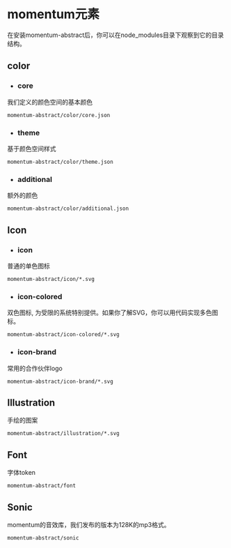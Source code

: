 # momentum元素

在安装momentum-abstract后，你可以在node_modules目录下观察到它的目录结构。

## color

+ ### core

我们定义的颜色空间的基本颜色

`momentum-abstract/color/core.json`

+ ### theme 

基于颜色空间样式

`momentum-abstract/color/theme.json`

+ ### additional 

额外的颜色

`momentum-abstract/color/additional.json`

## Icon

+ ### icon 

普通的单色图标

`momentum-abstract/icon/*.svg`

+ ### icon-colored 

双色图标, 为受限的系统特别提供。如果你了解SVG，你可以用代码实现多色图标。

`momentum-abstract/icon-colored/*.svg`

+ ### icon-brand

常用的合作伙伴logo

`momentum-abstract/icon-brand/*.svg`

## Illustration

手绘的图案

`momentum-abstract/illustration/*.svg`

## Font

字体token

`momentum-abstract/font`

## Sonic

momentum的音效库，我们发布的版本为128K的mp3格式。

`momentum-abstract/sonic`
